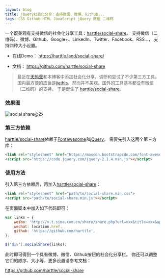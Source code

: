 ```yaml
---
layout: blog
title: jQuery社会化分享：支持微信、微博、Github...
tags: CSS Github HTML JavaScript jQuery 微信 二维码
---
```


一个既美观有支持微信的社会化分享工具：[harttle/social-share][sc]。
支持微信（二维码）、微博、Github、Google+、LinkedIn、Twitter、Facebook、RSS...，
支持四种大小设置。

* 在线Demo： https://harttle.land/social-share/

* 文档： https://github.com/harttle/social-share

> 最近在[天码营][tmy]和本博客中添加社会化分享，调研和尝试了不少第三方工具。
> 国内最方便的应当是[jiathis][jiathis]，然而并不美观。国外的工具基本都没有微信（二维码）的支持。
> 于是诞生了 [harttle/social-share][sc]。

<!--more-->

### 效果图

![social share@2x][sc-img]

### 第三方依赖

[harttle/social-share][sc]依赖于[Fontawesome][font]和[jQuery][jq]，
需要先引入这两个第三方库：

```html
<link rel="stylesheet" href="https://maxcdn.bootstrapcdn.com/font-awesome/4.5.0/css/font-awesome.min.css">
<script src="https://code.jquery.com/jquery-2.1.4.min.js"></script>
```

### 使用方法

引入第三方依赖后，再加入[harttle/social-share][sc]：

```html
<link rel="stylesheet" href="path/to/social-share.min.css">
<script src="path/to/social-share.min.js"></script>
```
 
在页面脚本中加入如下代码即可：

```javascript
var links = {
    weibo: 'http://v.t.sina.com.cn/share/share.php?url=xxx&title=xxx&appid=xxx',
    wechat: location.href,
    github: 'https://github.com/harttle',
};

$('div').socialShare(links);
```

此时即可得到一个具有微博、微信、Github按钮的社会化分享栏。
你还可以调整它们的顺序、大小等，更多设置请参考文档：

https://github.com/harttle/social-share

[sc]: https://github.com/harttle/social-share
[jiathis]: http://www.jiathis.com/
[sc-img]: /assets/img/blog/social-share.png
[font]: http://fontawesome.io/
[jq]: http://jquery.com/
[tmy]: http://tianmaying.com/
